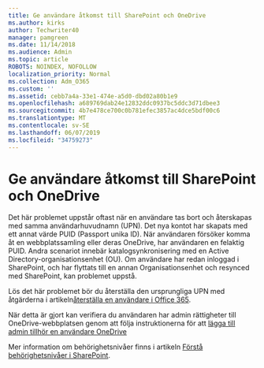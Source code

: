 ```yaml
---
title: Ge användare åtkomst till SharePoint och OneDrive
ms.author: kirks
author: Techwriter40
manager: pamgreen
ms.date: 11/14/2018
ms.audience: Admin
ms.topic: article
ROBOTS: NOINDEX, NOFOLLOW
localization_priority: Normal
ms.collection: Adm_O365
ms.custom: ''
ms.assetid: cebb7a4a-33e1-474e-a5d0-dbd02a80b1e9
ms.openlocfilehash: a689769dab24e12832ddc0937bc5ddc3d71dbee3
ms.sourcegitcommit: 4b7e478ce700c0b781efec3857ac4dce5bdf00c6
ms.translationtype: MT
ms.contentlocale: sv-SE
ms.lasthandoff: 06/07/2019
ms.locfileid: "34759273"
---
```

# <a name="give-users-access-to-sharepoint-and-onedrive"></a>Ge användare åtkomst till SharePoint och OneDrive

Det här problemet uppstår oftast när en användare tas bort och återskapas med samma användarhuvudnamn (UPN). Det nya kontot har skapats med ett annat värde PUID (Passport unika ID). När användaren försöker komma åt en webbplatssamling eller deras OneDrive, har användaren en felaktig PUID. Andra scenariot innebär katalogsynkronisering med en Active Directory-organisationsenhet (OU). Om användare har redan inloggad i SharePoint, och har flyttats till en annan Organisationsenhet och resynced med SharePoint, kan problemet uppstå.

Lös det här problemet bör du återställa den ursprungliga UPN med åtgärderna i artikeln[återställa en användare i Office 365](https://docs.microsoft.com/office365/admin/add-users/restore-user?view=o365-worldwide).

När detta är gjort kan verifiera du användaren har admin rättigheter till OneDrive-webbplatsen genom att följa instruktionerna för att [lägga till admin tillhör en användare OneDrive](https://docs.microsoft.com/sharepoint/manage-user-profiles?redirectSourcePath=%252fen-us%252farticle%252fmanage-user-profiles-in-the-sharepoint-admin-center-494bec9c-6654-41f0-920f-f7f937ea9723#add-and-remove-admins-for-a-users-onedrive)

Mer information om behörighetsnivåer finns i artikeln [Förstå behörighetsnivåer i SharePoint](https://docs.microsoft.com/sharepoint/understanding-permission-levels).
